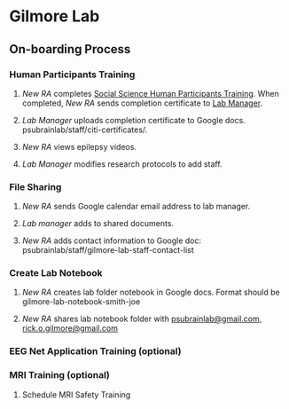 # Gilmore Lab #

## On-boarding Process ##

### Human Participants Training ###

1. *New RA* completes [Social Science Human Participants Training](http://www.research.psu.edu/training/irb-basic-training). When completed, *New RA* sends completion certificate to [Lab Manager](psubrainlab@gmail.com).

2. *Lab Manager* uploads completion certificate to Google docs. psubrainlab/staff/citi-certificates/.

3. *New RA* views epilepsy videos.

4. *Lab Manager* modifies research protocols to add staff.

### File Sharing ###

1. *New RA* sends Google calendar email address to lab manager.

2. *Lab manager* adds to shared documents. 

3. *New RA* adds contact information to Google doc: psubrainlab/staff/gilmore-lab-staff-contact-list

### Create Lab Notebook ###

1. *New RA* creates lab folder notebook in Google docs. Format should be gilmore-lab-notebook-smith-joe

2. *New RA* shares lab notebook folder with psubrainlab@gmail.com, rick.o.gilmore@gmail.com

### EEG Net Application Training (optional) ###

### MRI Training (optional) ###

1. Schedule MRI Safety Training
